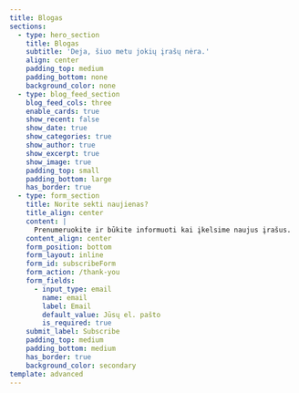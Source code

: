 ```yaml
---
title: Blogas
sections:
  - type: hero_section
    title: Blogas
    subtitle: 'Deja, šiuo metu jokių įrašų nėra.'
    align: center
    padding_top: medium
    padding_bottom: none
    background_color: none
  - type: blog_feed_section
    blog_feed_cols: three
    enable_cards: true
    show_recent: false
    show_date: true
    show_categories: true
    show_author: true
    show_excerpt: true
    show_image: true
    padding_top: small
    padding_bottom: large
    has_border: true
  - type: form_section
    title: Norite sekti naujienas?
    title_align: center
    content: |
      Prenumeruokite ir būkite informuoti kai įkelsime naujus įrašus.
    content_align: center
    form_position: bottom
    form_layout: inline
    form_id: subscribeForm
    form_action: /thank-you
    form_fields:
      - input_type: email
        name: email
        label: Email
        default_value: Jūsų el. pašto
        is_required: true
    submit_label: Subscribe
    padding_top: medium
    padding_bottom: medium
    has_border: true
    background_color: secondary
template: advanced
---
```

